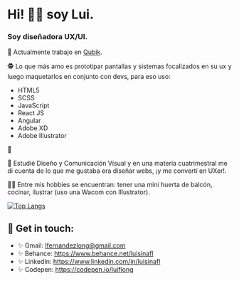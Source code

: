# Hi! 👋🏼 soy Lui. 

###  Soy diseñadora UX/UI. 

🔭 Actualmente trabajo en <a href="https://www.qubikdigital.com/" target="_blank">Qubik</a>.

🕵 Lo que más amo es prototipar pantallas y sistemas focalizados en su ux y luego maquetarlos en conjunto con devs, para eso uso: 
* HTML5
* SCSS
* JavaScript
* React JS
* Angular
* Adobe XD
* Adobe Illustrator

💖 
 
🌸 Estudié Diseño y Comunicación Visual y en una materia cuatrimestral me di cuenta de lo que me gustaba era diseñar webs, ¡y me convertí en UXer!.

👩🏻 Entre mis hobbies se encuentran: tener una mini huerta de balcón, cocinar, ilustrar (uso una Wacom con Illustrator).



 [![Top Langs](https://github-readme-stats.vercel.app/api/top-langs/?username=luisinafl&layout=compact&theme=buefy)](https://github.com/majoledesma/github-readme-stats)



## 🖤 Get in touch: 
* ✨ Gmail: lfernandezlong@gmail.com
* ✨ Behance: https://www.behance.net/luisinafl
* ✨ LinkedIn: https://www.linkedin.com/in/luisinafl
* ✨ Codepen: https://codepen.io/luiflong




